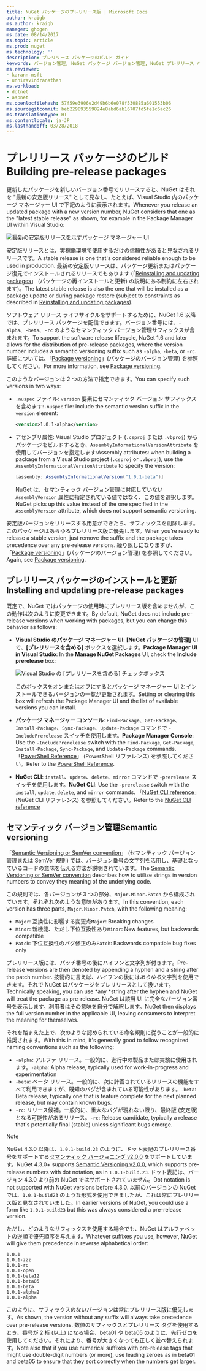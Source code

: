 ```yaml
---
title: NuGet パッケージのプレリリース版 | Microsoft Docs
author: kraigb
ms.author: kraigb
manager: ghogen
ms.date: 08/14/2017
ms.topic: article
ms.prod: nuget
ms.technology: ''
description: プレリリース パッケージのビルド ガイド
keywords: バージョン管理, NuGet パッケージ バージョン管理, NuGet プレリリース バージョン, NuGet プレリリース パッケージ, パッケージ バージョンのプレビュー, RC パッケージ バージョン, ベータ パッケージ バージョン, NuGet セマンティック バージョン管理
ms.reviewer:
- karann-msft
- unniravindranathan
ms.workload:
- dotnet
- aspnet
ms.openlocfilehash: 57f59e3906e2d49b6b6e078f530885a601553b06
ms.sourcegitcommit: beb229893559824e8abd6ab16707fd5fe1c6ac26
ms.translationtype: HT
ms.contentlocale: ja-JP
ms.lasthandoff: 03/28/2018
---
```

# <a name="building-pre-release-packages"></a><span data-ttu-id="4bf8e-104">プレリリース パッケージのビルド</span><span class="sxs-lookup"><span data-stu-id="4bf8e-104">Building pre-release packages</span></span>

<span data-ttu-id="4bf8e-105">更新したパッケージを新しいバージョン番号でリリースすると、NuGet はそれを "最新の安定版リリース" として見なし、たとえば、Visual Studio 内のパッケージ マネージャー UI で下記のように表示されます。</span><span class="sxs-lookup"><span data-stu-id="4bf8e-105">Whenever you release an updated package with a new version number, NuGet considers that one as the "latest stable release" as shown, for example in the Package Manager UI within Visual Studio:</span></span>

![最新の安定版リリースを示すパッケージ マネージャー UI](media/Prerelease_01-LatestStable.png)

<span data-ttu-id="4bf8e-107">安定版リリースとは、実稼働環境で使用するだけの信頼性があると見なされるリリースです。</span><span class="sxs-lookup"><span data-stu-id="4bf8e-107">A stable release is one that's considered reliable enough to be used in production.</span></span> <span data-ttu-id="4bf8e-108">最新の安定版リリースは、パッケージ更新またはパッケージ復元でインストールされるリリースでもあります (「[Reinstalling and updating packages](../consume-packages/reinstalling-and-updating-packages.md)」 (パッケージの再インストールと更新) の説明にある制約に左右されます)。</span><span class="sxs-lookup"><span data-stu-id="4bf8e-108">The latest stable release is also the one that will be installed as a package update or during package restore (subject to constraints as described in [Reinstalling and updating packages](../consume-packages/reinstalling-and-updating-packages.md)).</span></span>

<span data-ttu-id="4bf8e-109">ソフトウェア リリース ライフサイクルをサポートするために、NuGet 1.6 以降では、プレリリース パッケージを配信できます。バージョン番号には、`-alpha`、`-beta`、`-rc` のようなセマンティック バージョン管理サフィックスが含まれます。</span><span class="sxs-lookup"><span data-stu-id="4bf8e-109">To support the software release lifecycle, NuGet 1.6 and later allows for the distribution of pre-release packages, where the version number includes a semantic versioning suffix such as `-alpha`, `-beta`, or `-rc`.</span></span> <span data-ttu-id="4bf8e-110">詳細については、「[Package versioning](../reference/package-versioning.md#pre-release-versions)」(パッケージのバージョン管理) を参照してください。</span><span class="sxs-lookup"><span data-stu-id="4bf8e-110">For more information, see [Package versioning](../reference/package-versioning.md#pre-release-versions).</span></span>

<span data-ttu-id="4bf8e-111">このようなバージョンは 2 つの方法で指定できます。</span><span class="sxs-lookup"><span data-stu-id="4bf8e-111">You can specify such versions in two ways:</span></span>

- <span data-ttu-id="4bf8e-112">`.nuspec` ファイル: `version` 要素にセマンティック バージョン サフィックスを含めます:</span><span class="sxs-lookup"><span data-stu-id="4bf8e-112">`.nuspec` file: include the semantic version suffix in the `version` element:</span></span>

    ```xml
    <version>1.0.1-alpha</version>
    ```

- <span data-ttu-id="4bf8e-113">アセンブリ属性: Visual Studio プロジェクト (`.csproj` または `.vbproj`) からパッケージをビルドするとき、`AssemblyInformationalVersionAttribute` を使用してバージョンを指定します:</span><span class="sxs-lookup"><span data-stu-id="4bf8e-113">Assembly attributes: when building a package from a Visual Studio project (`.csproj` or `.vbproj`), use the `AssemblyInformationalVersionAttribute` to specify the version:</span></span>

    ```cs
    [assembly: AssemblyInformationalVersion("1.0.1-beta")]
    ```

    <span data-ttu-id="4bf8e-114">NuGet は、セマンティック バージョン管理に対応していない `AssemblyVersion` 属性に指定されている値ではなく、この値を選択します。</span><span class="sxs-lookup"><span data-stu-id="4bf8e-114">NuGet picks up this value instead of the one specified in the `AssemblyVersion` attribute, which does not support semantic versioning.</span></span>

<span data-ttu-id="4bf8e-115">安定版バージョンをリリースする用意ができたら、サフィックスを削除します。このパッケージはあらゆるプレリリース版に優先します。</span><span class="sxs-lookup"><span data-stu-id="4bf8e-115">When you’re ready to release a stable version, just remove the suffix and the package takes precedence over any pre-release versions.</span></span> <span data-ttu-id="4bf8e-116">繰り返しになりますが、「[Package versioning](../reference/package-versioning.md#pre-release-versions)」(パッケージのバージョン管理) を参照してください。</span><span class="sxs-lookup"><span data-stu-id="4bf8e-116">Again, see [Package versioning](../reference/package-versioning.md#pre-release-versions).</span></span>

## <a name="installing-and-updating-pre-release-packages"></a><span data-ttu-id="4bf8e-117">プレリリース パッケージのインストールと更新</span><span class="sxs-lookup"><span data-stu-id="4bf8e-117">Installing and updating pre-release packages</span></span>

<span data-ttu-id="4bf8e-118">既定で、NuGet ではパッケージの使用時にプレリリース版を含めませんが、この動作は次のように変更できます。</span><span class="sxs-lookup"><span data-stu-id="4bf8e-118">By default, NuGet does not include pre-release versions when working with packages, but you can change this behavior as follows:</span></span>

- <span data-ttu-id="4bf8e-119">**Visual Studio のパッケージ マネージャー UI**: **[NuGet パッケージの管理]** UI で、**[プレリリースを含める]** ボックスを選択します。</span><span class="sxs-lookup"><span data-stu-id="4bf8e-119">**Package Manager UI in Visual Studio**: In the **Manage NuGet Packages** UI, check the **Include prerelease** box:</span></span>

    ![Visual Studio の [プレリリースを含める] チェックボックス](media/Prerelease_02-CheckPrerelease.png)

    <span data-ttu-id="4bf8e-121">このボックスをオンまたはオフにするとパッケージ マネージャー UI とインストールできるバージョンの一覧が更新されます。</span><span class="sxs-lookup"><span data-stu-id="4bf8e-121">Setting or clearing this box will refresh the Package Manager UI and the list of available versions you can install.</span></span>

- <span data-ttu-id="4bf8e-122">**パッケージ マネージャー コンソール**: `Find-Package`、`Get-Package`、`Install-Package`、`Sync-Package`、`Update-Package` コマンドで `-IncludePrerelease` スイッチを使用します。</span><span class="sxs-lookup"><span data-stu-id="4bf8e-122">**Package Manager Console**: Use the `-IncludePrerelease` switch with the `Find-Package`, `Get-Package`, `Install-Package`, `Sync-Package`, and `Update-Package` commands.</span></span> <span data-ttu-id="4bf8e-123">「[PowerShell Reference](../tools/powershell-reference.md)」 (PowerShell リファレンス) を参照してください。</span><span class="sxs-lookup"><span data-stu-id="4bf8e-123">Refer to the [PowerShell Reference](../tools/powershell-reference.md).</span></span>

- <span data-ttu-id="4bf8e-124">**NuGet CLI**: `install`、`update`、`delete`、`mirror` コマンドで `-prerelease` スイッチを使用します。</span><span class="sxs-lookup"><span data-stu-id="4bf8e-124">**NuGet CLI**: Use the `-prerelease` switch with the `install`, `update`, `delete`, and `mirror` commands.</span></span> <span data-ttu-id="4bf8e-125">「[NuGet CLI reference](../tools/nuget-exe-cli-reference.md)」(NuGet CLI リファレンス) を参照してください。</span><span class="sxs-lookup"><span data-stu-id="4bf8e-125">Refer to the [NuGet CLI reference](../tools/nuget-exe-cli-reference.md)</span></span>

## <a name="semantic-versioning"></a><span data-ttu-id="4bf8e-126">セマンティック バージョン管理</span><span class="sxs-lookup"><span data-stu-id="4bf8e-126">Semantic versioning</span></span>

<span data-ttu-id="4bf8e-127">「[Semantic Versioning or SemVer convention](http://semver.org/spec/v1.0.0.html)」 (セマンティック バージョン管理または SemVer 規則) では、バージョン番号の文字列を活用し、基礎となっているコードの意味を伝える方法が説明されています。</span><span class="sxs-lookup"><span data-stu-id="4bf8e-127">The [Semantic Versioning or SemVer convention](http://semver.org/spec/v1.0.0.html) describes how to utilize strings in version numbers to convey they meaning of the underlying code.</span></span>

<span data-ttu-id="4bf8e-128">この規則では、各バージョンが 3 つの部分、`Major.Minor.Patch` から構成されています。それぞれ次のような意味があります。</span><span class="sxs-lookup"><span data-stu-id="4bf8e-128">In this convention, each version has three parts, `Major.Minor.Patch`, with the following meaning:</span></span>

- <span data-ttu-id="4bf8e-129">`Major`: 互換性に影響する変更点</span><span class="sxs-lookup"><span data-stu-id="4bf8e-129">`Major`: Breaking changes</span></span>
- <span data-ttu-id="4bf8e-130">`Minor`: 新機能、ただし下位互換性あり</span><span class="sxs-lookup"><span data-stu-id="4bf8e-130">`Minor`: New features, but backwards compatible</span></span>
- <span data-ttu-id="4bf8e-131">`Patch`: 下位互換性のバグ修正のみ</span><span class="sxs-lookup"><span data-stu-id="4bf8e-131">`Patch`: Backwards compatible bug fixes only</span></span>

<span data-ttu-id="4bf8e-132">プレリリース版には、パッチ番号の後にハイフンと文字列が付きます。</span><span class="sxs-lookup"><span data-stu-id="4bf8e-132">Pre-release versions are then denoted by appending a hyphen and a string after the patch number.</span></span> <span data-ttu-id="4bf8e-133">技術的に言えば、ハイフンの後には*あらゆる*文字列を使用できます。それで NuGet はパッケージをプレリリースとして扱います。</span><span class="sxs-lookup"><span data-stu-id="4bf8e-133">Technically speaking, you can use *any *string after the hyphen and NuGet will treat the package as pre-release.</span></span> <span data-ttu-id="4bf8e-134">NuGet は該当 UI に完全なバージョン番号を表示します。利用者はその意味を自分で解釈します。</span><span class="sxs-lookup"><span data-stu-id="4bf8e-134">NuGet then displays the full version number in the applicable UI, leaving consumers to interpret the meaning for themselves.</span></span>

<span data-ttu-id="4bf8e-135">それを踏まえた上で、次のような認められている命名規則に従うことが一般的に推奨されます。</span><span class="sxs-lookup"><span data-stu-id="4bf8e-135">With this in mind, it's generally good to follow recognized naming conventions such as the following:</span></span>

- <span data-ttu-id="4bf8e-136">`-alpha`: アルファ リリース。一般的に、進行中の製品または実験に使用されます。</span><span class="sxs-lookup"><span data-stu-id="4bf8e-136">`-alpha`: Alpha release, typically used for work-in-progress and experimentation</span></span>
- <span data-ttu-id="4bf8e-137">`-beta`: ベータ リリース。一般的に、次に計画されているリリースの機能をすべて利用できますが、既知のバグが含まれている可能性があります。</span><span class="sxs-lookup"><span data-stu-id="4bf8e-137">`-beta`: Beta release, typically one that is feature complete for the next planned release, but may contain known bugs.</span></span>
- <span data-ttu-id="4bf8e-138">`-rc`: リリース候補。一般的に、重大なバグが現れない限り、最終版 (安定版) となる可能性があるリリース。</span><span class="sxs-lookup"><span data-stu-id="4bf8e-138">`-rc`: Release candidate, typically a release that's potentially final (stable) unless significant bugs emerge.</span></span>

> [!Note]
> <span data-ttu-id="4bf8e-139">NuGet 4.3.0 以降は、`1.0.1-build.23` のように、ドット表記のプレリリース番号をサポートする[セマンティック バージョニング v2.0.0](http://semver.org/spec/v2.0.0.html) をサポートしています。</span><span class="sxs-lookup"><span data-stu-id="4bf8e-139">NuGet 4.3.0+ supports [Semantic Versioning v2.0.0](http://semver.org/spec/v2.0.0.html), which supports pre-release numbers with dot notation, as in `1.0.1-build.23`.</span></span> <span data-ttu-id="4bf8e-140">ドット表記は、バージョン 4.3.0 より前の NuGet ではサポートされていません。</span><span class="sxs-lookup"><span data-stu-id="4bf8e-140">Dot notation is not supported with NuGet versions before 4.3.0.</span></span> <span data-ttu-id="4bf8e-141">以前のバージョンの NuGet では、`1.0.1-build23` のような形式を使用できましたが、これは常にプレリリース版と見なされていました。</span><span class="sxs-lookup"><span data-stu-id="4bf8e-141">In earlier versions of NuGet, you could use a form like `1.0.1-build23` but this was always considered a pre-release version.</span></span>

<span data-ttu-id="4bf8e-142">ただし、どのようなサフィックスを使用する場合でも、NuGet はアルファベットの逆順で優先順序を与えます。</span><span class="sxs-lookup"><span data-stu-id="4bf8e-142">Whatever suffixes you use, however, NuGet will give them precedence in reverse alphabetical order:</span></span>

    1.0.1
    1.0.1-zzz
    1.0.1-rc
    1.0.1-open
    1.0.1-beta12
    1.0.1-beta05
    1.0.1-beta
    1.0.1-alpha2
    1.0.1-alpha

<span data-ttu-id="4bf8e-143">このように、サフィックスのないバージョンは常にプレリリース版に優先します。</span><span class="sxs-lookup"><span data-stu-id="4bf8e-143">As shown, the version without any suffix will always take precedence over pre-release versions.</span></span> <span data-ttu-id="4bf8e-144">数値のサフィックスとプレリリース タグを使用するとき、番号が 2 桁 (以上) になる場合、beta01 や beta05 のように、先行ゼロを使用してください。それにより、番号が大きくなっても正しく並べ替えられます。</span><span class="sxs-lookup"><span data-stu-id="4bf8e-144">Note also that if you use numerical suffixes with pre-release tags that might use double-digit numbers (or more), use leading zeroes as in beta01 and beta05 to ensure that they sort correctly when the numbers get larger.</span></span>
